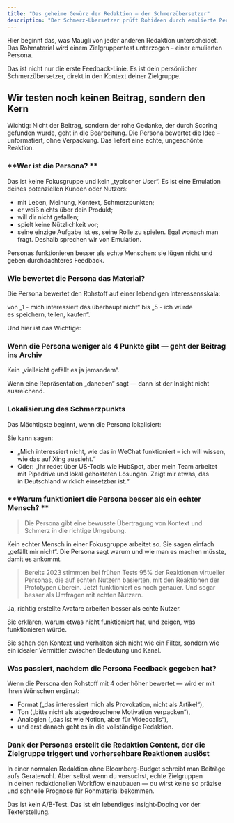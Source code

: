 ```yaml
---
title: "Das geheime Gewürz der Redaktion — der Schmerzübersetzer"
description: "Der Schmerz-Übersetzer prüft Rohideen durch emulierte Personas, die authentisches Feedback geben und sicherstellen, dass nur hochbewertete Konzepte, die bei Ihrer Zielgruppe ankommen, in die Produktion gehen."
---
```

Hier beginnt das, was Maugli von jeder anderen Redaktion unterscheidet. Das Rohmaterial wird einem Zielgruppentest unterzogen – einer emulierten Persona.

Das ist nicht nur die erste Feedback-Linie. Es ist dein persönlicher Schmerzübersetzer, direkt in den Kontext deiner Zielgruppe.

## **Wir testen noch keinen Beitrag, sondern den Kern**

Wichtig: Nicht der Beitrag, sondern der rohe Gedanke, der durch Scoring gefunden wurde, geht in die Bearbeitung. Die Persona bewertet die Idee – unformatiert, ohne Verpackung. Das liefert eine echte, ungeschönte Reaktion.

### **Wer ist die Persona? **

Das ist keine Fokusgruppe und kein „typischer User“. Es ist eine Emulation deines potenziellen Kunden oder Nutzers:

- mit Leben, Meinung, Kontext, Schmerzpunkten;
- er weiß nichts über dein Produkt;
- will dir nicht gefallen;
- spielt keine Nützlichkeit vor;
- seine einzige Aufgabe ist es, seine Rolle zu spielen. Egal wonach man fragt. Deshalb sprechen wir von Emulation.

Personas funktionieren besser als echte Menschen: sie lügen nicht und geben durchdachteres Feedback.

### Wie bewertet die Persona das Material?

Die Persona bewertet den Rohstoff auf einer lebendigen Interessensskala:

von „1 - mich interessiert das überhaupt nicht“ bis „5 - ich würde es speichern, teilen, kaufen“.

Und hier ist das Wichtige:

### Wenn die Persona weniger als 4 Punkte gibt — geht der Beitrag ins Archiv

Kein „vielleicht gefällt es ja jemandem“.

Wenn eine Repräsentation „daneben“ sagt — dann ist der Insight nicht ausreichend.

### **Lokalisierung des Schmerzpunkts**

Das Mächtigste beginnt, wenn die Persona lokalisiert:

Sie kann sagen:

- „Mich interessiert nicht, wie das in WeChat funktioniert – ich will wissen, wie das auf Xing aussieht.“
- Oder: „Ihr redet über US-Tools wie HubSpot, aber mein Team arbeitet mit Pipedrive und lokal gehosteten Lösungen. Zeigt mir etwas, das in Deutschland wirklich einsetzbar ist.“

### **Warum funktioniert die Persona besser als ein echter Mensch? **

> Die Persona gibt eine bewusste Übertragung von Kontext und Schmerz in die richtige Umgebung.
>

Kein echter Mensch in einer Fokusgruppe arbeitet so. Sie sagen einfach „gefällt mir nicht“. Die Persona sagt warum und wie man es machen müsste, damit es ankommt.

> Bereits 2023 stimmten bei frühen Tests 95% der Reaktionen virtueller Personas, die auf echten Nutzern basierten, mit den Reaktionen der Prototypen überein. Jetzt funktioniert es noch genauer. Und sogar besser als Umfragen mit echten Nutzern.
>

Ja, richtig erstellte Avatare arbeiten besser als echte Nutzer.

Sie erklären, warum etwas nicht funktioniert hat, und zeigen, was funktionieren würde.

Sie sehen den Kontext und verhalten sich nicht wie ein Filter, sondern wie ein idealer Vermittler zwischen Bedeutung und Kanal.

### Was passiert, nachdem die Persona Feedback gegeben hat?

Wenn die Persona den Rohstoff mit 4 oder höher bewertet — wird er mit ihren Wünschen ergänzt:

- Format („das interessiert mich als Provokation, nicht als Artikel“),
- Ton („bitte nicht als abgedroschene Motivation verpacken“),
- Analogien („das ist wie Notion, aber für Videocalls“),
- und erst danach geht es in die vollständige Redaktion.

### Dank der Personas erstellt die Redaktion Content, der die Zielgruppe triggert und vorhersehbare Reaktionen auslöst

In einer normalen Redaktion ohne Bloomberg-Budget schreibt man Beiträge aufs Geratewohl. Aber selbst wenn du versuchst, echte Zielgruppen in deinen redaktionellen Workflow einzubauen — du wirst keine so präzise und schnelle Prognose für Rohmaterial bekommen.

Das ist kein A/B-Test. Das ist ein lebendiges Insight-Doping vor der Texterstellung.